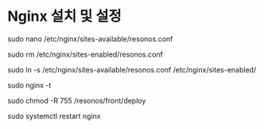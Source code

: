 # Nginx 설치 및 설정
sudo nano /etc/nginx/sites-available/resonos.conf

sudo rm /etc/nginx/sites-enabled/resonos.conf

sudo ln -s /etc/nginx/sites-available/resonos.conf /etc/nginx/sites-enabled/

sudo nginx -t

sudo chmod -R 755 /resonos/front/deploy


sudo systemctl restart nginx


